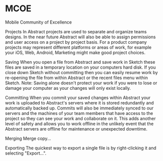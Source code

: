 # MCOE
Mobile Community of Excellence 

Projects
In Abstract projects are used to separate and organize teams designs. In the near future Abstract will also be able to assign permissions and user access on a project by project basis.
For a product company projects may represent different platforms or areas of work, for example your iOS, Web, Android, Marketing might make good project choices.

Saving 
When you open a file from Abstract and save work in Sketch these files are saved in a temporary location on your computers hard disk. If you close down Sketch without committing then you can easily resume work by re-opening the file from within Abstract or the recent files menu within Sketch.
Note: Saving alone doesn't protect your work if you were to lose or damage your computer as your changes will only exist locally.

Committing
When you commit your saved changes within Abstract your work is uploaded to Abstract's servers where it is stored redundantly and automatically backed up.
Commits will also be immediately synced to our servers and the machines of your team members that have access to the project so they can see your work and collaborate on it. This adds another level of safety and allows you to work offline in the unlikely event that the Abstract servers are offline for maintenance or unexpected downtime.
 
Merging 
Merge copy...
 
Exporting 
The quickest way to export a single file is by right-clicking it and selecting "Export...".

